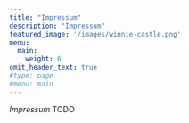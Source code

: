 ```yaml
---
title: "Impressum"
description: "Impressum"
featured_image: '/images/winnie-castle.png'
menu:
  main:
    weight: 6
omit_header_text: true
#type: page
#menu: main
---
```


_Impressum_ TODO
